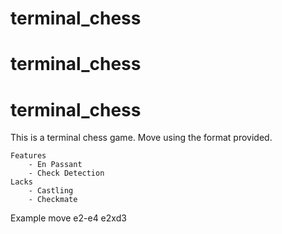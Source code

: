 # terminal_chess
# terminal_chess
# terminal_chess

This is a terminal chess game. Move using the format provided.

    Features
        - En Passant
        - Check Detection
    Lacks
        - Castling
        - Checkmate
Example move
e2-e4
e2xd3
